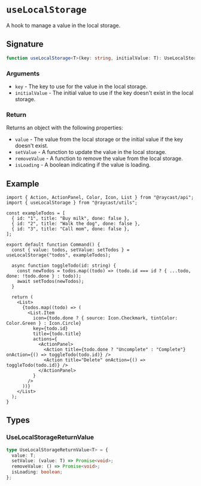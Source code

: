 # `useLocalStorage`

A hook to manage a value in the local storage.

## Signature

```ts
function useLocalStorage<T>(key: string, initialValue: T): UseLocalStorageReturnValue<T>;
```

### Arguments

- `key` - The key to use for the value in the local storage.
- `initialValue` - The initial value to use if the key doesn't exist in the local storage.

### Return

Returns an object with the following properties:

- `value` - The value from the local storage or the initial value if the key doesn't exist.
- `setValue` - A function to update the value in the local storage.
- `removeValue` - A function to remove the value from the local storage.
- `isLoading` - A boolean indicating if the value is loading.

## Example

```tsx
import { Action, ActionPanel, Color, Icon, List } from "@raycast/api";
import { useLocalStorage } from "@raycast/utils";

const exampleTodos = [
  { id: "1", title: "Buy milk", done: false },
  { id: "2", title: "Walk the dog", done: false },
  { id: "3", title: "Call mom", done: false },
];

export default function Command() {
  const { value: todos, setValue: setTodos } = useLocalStorage("todos", exampleTodos);

  async function toggleTodo(id: string) {
    const newTodos = todos.map((todo) => (todo.id === id ? { ...todo, done: !todo.done } : todo));
    await setTodos(newTodos);
  }

  return (
    <List>
      {todos.map((todo) => (
        <List.Item
          icon={todo.done ? { source: Icon.Checkmark, tintColor: Color.Green } : Icon.Circle}
          key={todo.id}
          title={todo.title}
          actions={
            <ActionPanel>
              <Action title={todo.done ? "Uncomplete" : "Complete"} onAction={() => toggleTodo(todo.id)} />
              <Action title="Delete" onAction={() => toggleTodo(todo.id)} />
            </ActionPanel>
          }
        />
      ))}
    </List>
  );
}
```

## Types

### UseLocalStorageReturnValue

```ts
type UseLocalStorageReturnValue<T> = {
  value: T;
  setValue: (value: T) => Promise<void>;
  removeValue: () => Promise<void>;
  isLoading: boolean;
};
```
